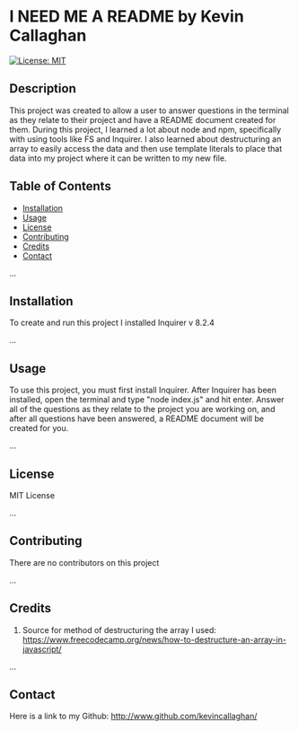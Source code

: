 # I NEED ME A README by Kevin Callaghan
  [![License: MIT](https://img.shields.io/badge/License-MIT-yellow.svg)](https://opensource.org/licenses/MIT)

## Description

This project was created to allow a user to answer questions in the terminal as they relate to their project and have a README document created for them.  During this project, I learned a lot about node and npm, specifically with using tools like FS and Inquirer.  I also learned about destructuring an array to easily access the data and then use template literals to place that data into my project where it can be written to my new file.

## Table of Contents

- [Installation](#installation)
- [Usage](#usage)
- [License](#license)
- [Contributing](#contributing)
- [Credits](#credits)
- [Contact](#contact)

...

## Installation

To create and run this project I installed Inquirer v 8.2.4

...

## Usage

To use this project, you must first install Inquirer.  After Inquirer has been installed, open the terminal and type "node index.js" and hit enter.  Answer all of the questions as they relate to the project you are working on, and after all questions have been answered, a README document will be created for you.

...

## License

MIT License

...

## Contributing

There are no contributors on this project

...

## Credits

1. Source for method of destructuring the array I used: https://www.freecodecamp.org/news/how-to-destructure-an-array-in-javascript/

...

## Contact

Here is a link to my Github:  http://www.github.com/kevincallaghan/


